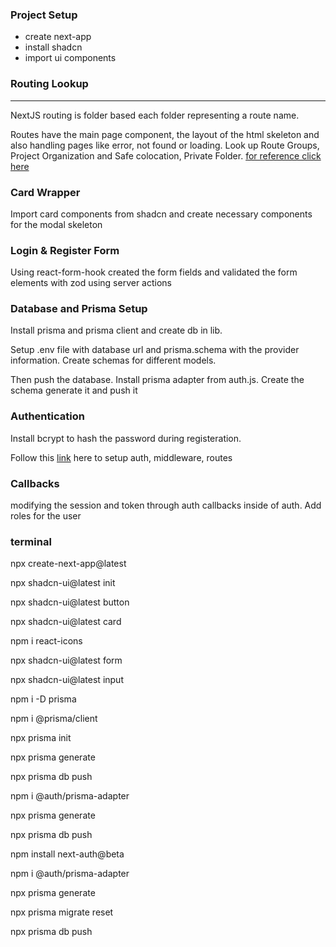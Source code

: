 ### Project Setup

- create next-app
- install shadcn
- import ui components

### Routing Lookup

---

NextJS routing is folder based each folder representing a route name.

Routes have the main page component, the layout of the html skeleton and also handling pages like error, not found or loading.
Look up Route Groups, Project Organization and Safe colocation, Private Folder.
[for reference click here](https://nextjs.org/docs/app/building-your-application/routing)

### Card Wrapper

Import card components from shadcn and create necessary components for the modal skeleton

### Login & Register Form

Using react-form-hook created the form fields and validated the form elements with zod using server actions

### Database and Prisma Setup

Install prisma and prisma client and create db in lib.

Setup .env file with database url and prisma.schema with the provider information. Create schemas for different models.

Then push the database. Install prisma adapter from auth.js. Create the schema generate it and push it

### Authentication

Install bcrypt to hash the password during registeration.

Follow this [link](https://authjs.dev/guides/upgrade-to-v5?authentication-method=middleware) here to setup auth, middleware, routes


### Callbacks

modifying the session and token through auth callbacks inside of auth. Add roles for the user

### terminal

npx create-next-app@latest

npx shadcn-ui@latest init

npx shadcn-ui@latest button

npx shadcn-ui@latest card

npm i react-icons

npx shadcn-ui@latest form

npx shadcn-ui@latest input

npm i -D prisma

npm i @prisma/client

npx prisma init

npx prisma generate

npx prisma db push

npm i @auth/prisma-adapter

npx prisma generate

npx prisma db push

npm install next-auth@beta

npm i @auth/prisma-adapter

npx prisma generate

npx prisma migrate reset

npx prisma db push
